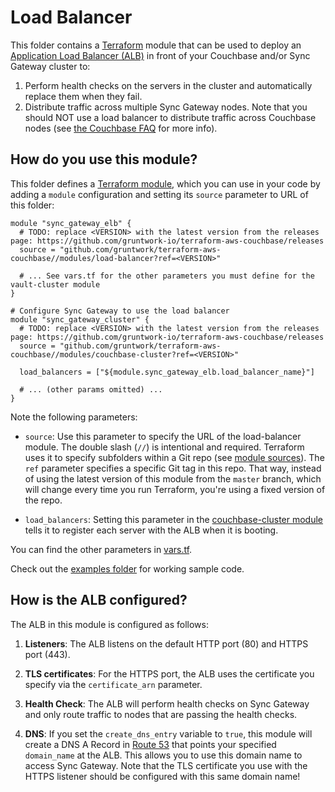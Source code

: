 # Load Balancer

This folder contains a [Terraform](https://www.terraform.io/) module that can be used to deploy an [Application Load 
Balancer (ALB)](https://docs.aws.amazon.com/elasticloadbalancing/latest/application/introduction.html) in front of 
your Couchbase and/or Sync Gateway cluster to:

1. Perform health checks on the servers in the cluster and automatically replace them when they fail.
1. Distribute traffic across multiple Sync Gateway nodes. Note that you should NOT use a load balancer to distribute 
   traffic across Couchbase nodes (see [the Couchbase FAQ](https://blog.couchbase.com/couchbase-101-q-and-a/)
   for more info).  




## How do you use this module?

This folder defines a [Terraform module](https://www.terraform.io/docs/modules/usage.html), which you can use in your
code by adding a `module` configuration and setting its `source` parameter to URL of this folder:

```hcl
module "sync_gateway_elb" {
  # TODO: replace <VERSION> with the latest version from the releases page: https://github.com/gruntwork-io/terraform-aws-couchbase/releases
  source = "github.com/gruntwork/terraform-aws-couchbase//modules/load-balancer?ref=<VERSION>"
  
  # ... See vars.tf for the other parameters you must define for the vault-cluster module
}

# Configure Sync Gateway to use the load balancer
module "sync_gateway_cluster" {
  # TODO: replace <VERSION> with the latest version from the releases page: https://github.com/gruntwork-io/terraform-aws-couchbase/releases
  source = "github.com/gruntwork/terraform-aws-couchbase//modules/couchbase-cluster?ref=<VERSION>"

  load_balancers = ["${module.sync_gateway_elb.load_balancer_name}"]

  # ... (other params omitted) ...
}
```

Note the following parameters:

* `source`: Use this parameter to specify the URL of the load-balancer module. The double slash (`//`) is 
  intentional and required. Terraform uses it to specify subfolders within a Git repo (see [module 
  sources](https://www.terraform.io/docs/modules/sources.html)). The `ref` parameter specifies a specific Git tag in 
  this repo. That way, instead of using the latest version of this module from the `master` branch, which 
  will change every time you run Terraform, you're using a fixed version of the repo.

* `load_balancers`: Setting this parameter in the [couchbase-cluster 
  module](https://github.com/gruntwork/terraform-aws-couchbase/tree/master/modules/couchbase-cluster) tells it to 
  register each server with the ALB when it is booting.

You can find the other parameters in [vars.tf](vars.tf).

Check out the [examples folder](https://github.com/gruntwork/terraform-aws-couchbase/tree/master/examples) for working 
sample code.




## How is the ALB configured?

The ALB in this module is configured as follows:

1. **Listeners**: The ALB listens on the default HTTP port (80) and HTTPS port (443).

1. **TLS certificates**: For the HTTPS port, the ALB uses the certificate you specify via the `certificate_arn`
   parameter.
   
1. **Health Check**: The ALB will perform health checks on Sync Gateway and only route traffic to nodes that are
   passing the health checks.
   
1. **DNS**: If you set the `create_dns_entry` variable to `true`, this module will create a DNS A Record in [Route 
   53](https://aws.amazon.com/route53/) that points your specified `domain_name` at the ALB. This allows you to use
   this domain name to access Sync Gateway. Note that the TLS certificate you use with the HTTPS listener should be 
   configured with this same domain name!